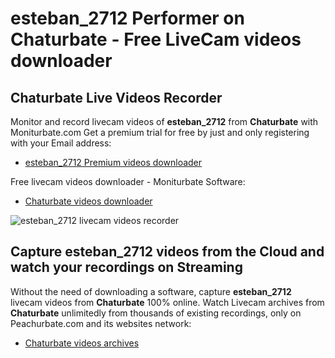 # esteban_2712 Performer on Chaturbate - Free LiveCam videos downloader

## Chaturbate Live Videos Recorder

Monitor and record livecam videos of **esteban_2712** from **Chaturbate** with Moniturbate.com
Get a premium trial for free by just and only registering with your Email address:
* [esteban_2712 Premium videos downloader](https://moniturbate.com/request-demo-licence-key.html)

Free livecam videos downloader - Moniturbate Software:
* [Chaturbate videos downloader](https://moniturbate.com/moniturbate-download-software.html)

![esteban_2712 livecam videos recorder](https://peachurnet.com/templates/moniturbate-software.png)


## Capture esteban_2712 videos from the Cloud and watch your recordings on Streaming

Without the need of downloading a software, capture **esteban_2712** livecam videos from **Chaturbate** 100% online.
Watch Livecam archives from **Chaturbate** unlimitedly from thousands of existing recordings, only on Peachurbate.com and its websites network:
* [Chaturbate videos archives](https://peachurnet.com/)